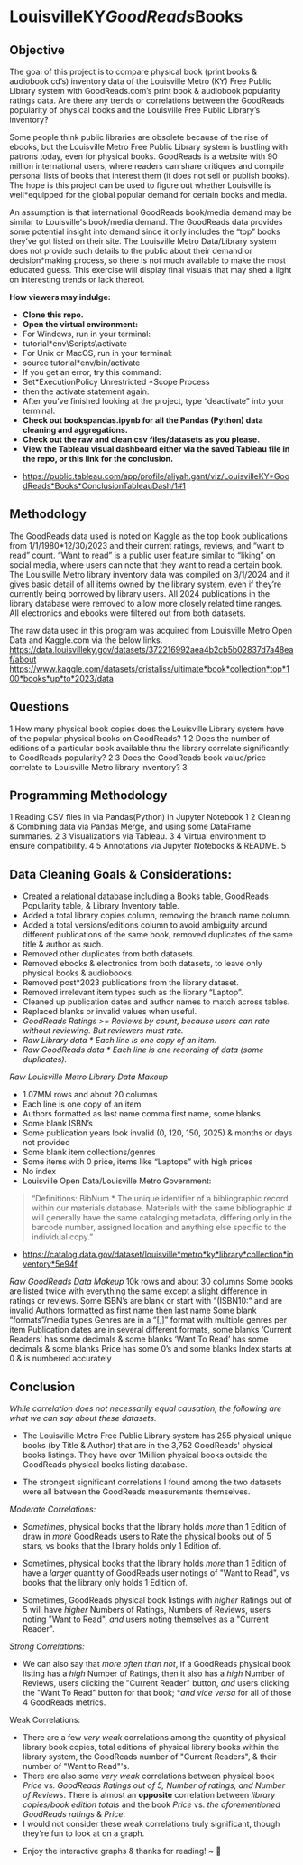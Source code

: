 # LouisvilleKY*GoodReads*Books
## Objective

The goal of this project is to compare physical book (print books & audiobook cd’s) inventory data of the Louisville Metro (KY) Free Public Library system with GoodReads.com’s print book & audiobook popularity ratings data.
Are there any trends or correlations between the GoodReads popularity of physical books and the Louisville Free Public Library’s inventory?

Some people think public libraries are obsolete because of the rise of ebooks, but the Louisville Metro Free Public Library system is bustling with patrons today, even for physical books. GoodReads is a website with 90 million international users, where readers can share critiques and compile personal lists of books that interest them (it does not sell or publish books). The hope is this project can be used to figure out whether Louisville is well*equipped for the global popular demand for certain books and media.

An assumption is that international GoodReads book/media demand may be similar to Louisville's book/media demand. The GoodReads data provides some potential insight into demand since it only includes the “top” books they’ve got listed on their site. The Louisville Metro Data/Library system does not provide such details to the public about their demand or decision*making process, so there is not much available to make the most educated guess. This exercise will display final visuals that may shed a light on interesting trends or lack thereof.


**How viewers may indulge:**
* **Clone this repo.**
* **Open the virtual environment:**
* For Windows, run in your terminal:
* tutorial*env\Scripts\activate
* For Unix or MacOS, run in your terminal:
* source tutorial*env/bin/activate
* If you get an error, try this command:
* Set*ExecutionPolicy Unrestricted *Scope Process
* then the activate statement again.
* After you’ve finished looking at the project, type “deactivate” into your terminal.
* **Check out bookspandas.ipynb for all the Pandas (Python) data cleaning and aggregations.**
* **Check out the raw and clean csv files/datasets as you please.**
* **View the Tableau visual dashboard either via the saved Tableau file in the repo, or this link for the conclusion.**
- https://public.tableau.com/app/profile/aliyah.gant/viz/LouisvilleKY*GoodReads*Books*ConclusionTableauDash/1#1 



## Methodology

The GoodReads data used is noted on Kaggle as the top book publications from 1/1/1980*12/30/2023 and their current ratings, reviews, and “want to read” count. “Want to read” is a public user feature similar to “liking” on social media, where users can note that they want to read a certain book. The Louisville Metro library inventory data was compiled on 3/1/2024 and it gives basic detail of all items owned by the library system, even if they’re currently being borrowed by library users. All 2024 publications in the library database were removed to allow more closely related time ranges. All electronics and ebooks were filtered out from both datasets.

The raw data used in this program was acquired from Louisville Metro Open Data and Kaggle.com via the below links.
https://data.louisvilleky.gov/datasets/372216992aea4b2cb5b02837d7a48eaf/about
https://www.kaggle.com/datasets/cristaliss/ultimate*book*collection*top*100*books*up*to*2023/data

## Questions
1 How many physical book copies does the Louisville Library system have of the popular physical books on GoodReads? 1
2 Does the number of editions of a particular book available thru the library correlate significantly to GoodReads popularity? 2
3 Does the GoodReads book value/price correlate to Louisville Metro library inventory? 3

## Programming Methodology
1 Reading CSV files in via Pandas(Python) in Jupyter Notebook 1
2 Cleaning & Combining data via Pandas Merge, and using some DataFrame summaries. 2
3 Visualizations via Tableau. 3
4 Virtual environment to ensure compatibility. 4
5 Annotations via Jupyter Notebooks & README. 5

## Data Cleaning Goals & Considerations:
* Created a relational database including a Books table, GoodReads Popularity table, & Library Inventory table.
* Added a total library copies column, removing the branch name column.
* Added a total versions/editions column to avoid ambiguity around different publications of the same book, removed duplicates of the same title & author as such.
* Removed other duplicates from both datasets.
* Removed ebooks & electronics from both datasets, to leave only physical books & audiobooks.
* Removed post*2023 publications from the library dataset.
* Removed irrelevant item types such as the library “Laptop”.
* Cleaned up publication dates and author names to match across tables.
* Replaced blanks or invalid values when useful.
* *GoodReads Ratings >= Reviews by count, because users can rate without reviewing. But reviewers must rate.*
* *Raw Library data * Each line is one copy of an item.*
* *Raw GoodReads data * Each line is one recording of data (some duplicates).*

*Raw Louisville Metro Library Data Makeup*
* 1.07MM rows and about 20 columns
* Each line is one copy of an item
* Authors formatted as last name comma first name, some blanks
* Some blank ISBN’s
* Some publication years look invalid (0, 120, 150, 2025) & months or days not provided
* Some blank item collections/genres
* Some items with 0 price, items like “Laptops” with high prices
* No index
* Louisville Open Data/Louisville Metro Government: 
> “Definitions: BibNum * The unique identifier of a bibliographic record within our materials database. Materials with the same bibliographic # will generally have the same cataloging metadata, differing only in the barcode number, assigned location and anything else specific to the individual copy.”
* https://catalog.data.gov/dataset/louisville*metro*ky*library*collection*inventory*5e94f   

*Raw GoodReads Data Makeup*
10k rows and about 30 columns
Some books are listed twice with everything the same except a slight difference in ratings or reviews.
Some ISBN’s are blank or start with “(ISBN10:“ and are invalid
Authors formatted as first name then last name
Some blank “formats”/media types
Genres are in a “[,]” format with multiple genres per item
Publication dates are in several different formats, some blanks
‘Current Readers’ has some decimals & some blanks
‘Want To Read’ has some decimals & some blanks
Price has some 0’s and some blanks
Index starts at 0 & is numbered accurately


## Conclusion

*While correlation does not necessarily equal causation, the following are what we can say about these datasets.*

* The Louisville Metro Free Public Library system has 255 physical unique books (by Title & Author) that are in the 3,752 GoodReads' physical books listings. They have over 1Million physical books outside the GoodReads physical books listing database.

* The strongest significant correlations I found among the two datasets were all between the GoodReads measurements themselves.

*Moderate Correlations:*
* *Sometimes*, physical books that the library holds *more* than 1 Edition of draw in *more* GoodReads users to Rate the physical books out of 5 stars, vs books that the library holds only 1 Edition of.

* Sometimes, physical books that the library holds *more* than 1 Edition of have a *larger* quantity of GoodReads user notings of "Want to Read", vs books that the library only holds 1 Edition of.

* Sometimes, GoodReads physical book listings with *higher* Ratings out of 5 will have *higher* Numbers of Ratings, Numbers of Reviews, users noting "Want to Read", *and* users noting themselves as a "Current Reader".

*Strong Correlations:*
* We can also say that *more often than not*, if a GoodReads physical book listing has a *high* Number of Ratings, then it also has a *high* Number of Reviews, users clicking the "Current Reader" button, *and* users clicking the "Want To Read" button for that book; **and vice versa* for all of those 4 GoodReads metrics.

Weak Correlations:
* There are a few *very weak* correlations among the quantity of physical library book copies, total editions of physical library books within the library system, the GoodReads number of "Current Readers", & their number of "Want to Read"'s.
* There are also some *very weak* correlations between physical book *Price* vs. *GoodReads Ratings out of 5, Number of ratings, and Number of Reviews*. There is almost an **opposite** correlation between *library copies/book edition totals* and the book *Price* vs. *the aforementioned GoodReads ratings* & *Price*.
* I would not consider these weak correlations truly significant, though they're fun to look at on a graph.

- Enjoy the interactive graphs & thanks for reading! ~ 🌸

